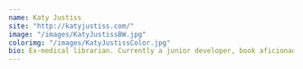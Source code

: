 ```yaml
---
name: Katy Justiss
site: "http://katyjustiss.com/"
image: "/images/KatyJustissBW.jpg"
colorimg: "/images/KatyJustissColor.jpg"
bio: Ex-medical librarian. Currently a junior developer, book aficionado, and cat lover.
---
```

